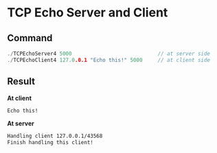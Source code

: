 # TCP Echo Server and Client

## Command
```C
./TCPEchoServer4 5000                            // at server side
./TCPEchoClient4 127.0.0.1 "Echo this!" 5000     // at client side

```

## Result
**At client**
```sh
Echo this!
```

**At server**
```sh
Handling client 127.0.0.1/43568
Finish handling this client!
```
